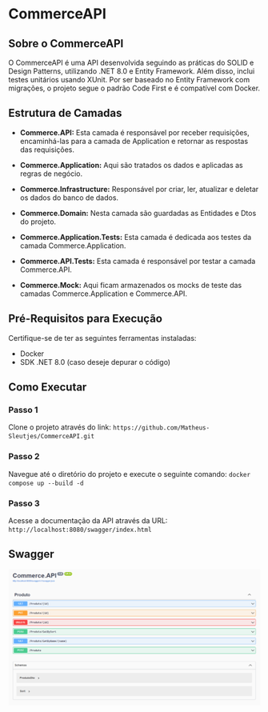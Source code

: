 # CommerceAPI

## Sobre o **CommerceAPI**

O CommerceAPI é uma API desenvolvida seguindo as práticas do SOLID e Design Patterns, utilizando .NET 8.0 e Entity Framework. Além disso, inclui testes unitários usando XUnit. Por ser baseado no Entity Framework com migrações, o projeto segue o padrão Code First e é compatível com Docker.

## Estrutura de Camadas

- **Commerce.API:** Esta camada é responsável por receber requisições, encaminhá-las para a camada de Application e retornar as respostas das requisições.

- **Commerce.Application:** Aqui são tratados os dados e aplicadas as regras de negócio.

- **Commerce.Infrastructure:** Responsável por criar, ler, atualizar e deletar os dados do banco de dados.

- **Commerce.Domain:** Nesta camada são guardadas as Entidades e Dtos do projeto.

- **Commerce.Application.Tests:** Esta camada é dedicada aos testes da camada Commerce.Application.

- **Commerce.API.Tests:** Esta camada é responsável por testar a camada Commerce.API.

- **Commerce.Mock:** Aqui ficam armazenados os mocks de teste das camadas Commerce.Application e Commerce.API.

## Pré-Requisitos para Execução

Certifique-se de ter as seguintes ferramentas instaladas:

- Docker
- SDK .NET 8.0 (caso deseje depurar o código)

## Como Executar

### Passo 1

Clone o projeto através do link: `https://github.com/Matheus-Sleutjes/CommerceAPI.git`

### Passo 2

Navegue até o diretório do projeto e execute o seguinte comando: `docker compose up --build -d`

### Passo 3

Acesse a documentação da API através da URL: `http://localhost:8080/swagger/index.html`

## Swagger
<img src="img-swagger.png" alt="swagger">